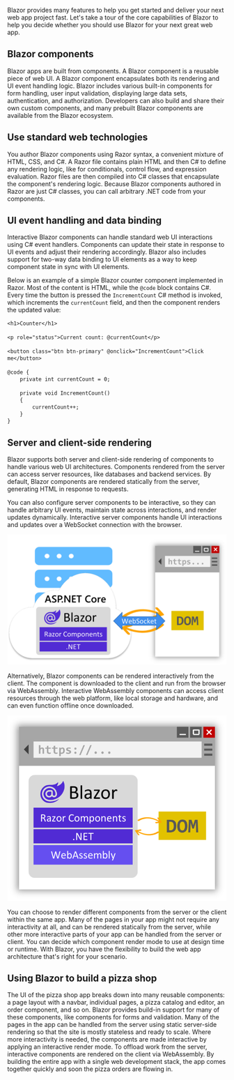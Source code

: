 Blazor provides many features to help you get started and deliver your next web app project fast. Let's take a tour of the core capabilities of Blazor to help you decide whether you should use Blazor for your next great web app.

## Blazor components

Blazor apps are built from components. A Blazor component is a reusable piece of web UI. A Blazor component encapsulates both its rendering and UI event handling logic. Blazor includes various built-in components for form handling, user input validation, displaying large data sets, authentication, and authorization. Developers can also build and share their own custom components, and many prebuilt Blazor components are available from the Blazor ecosystem.

## Use standard web technologies

You author Blazor components using Razor syntax, a convenient mixture of HTML, CSS, and C#. A Razor file contains plain HTML and then C# to define any rendering logic, like for conditionals, control flow, and expression evaluation. Razor files are then compiled into C# classes that encapsulate the component's rendering logic. Because Blazor components authored in Razor are just C# classes, you can call arbitrary .NET code from your components.

## UI event handling and data binding

Interactive Blazor components can handle standard web UI interactions using C# event handlers. Components can update their state in response to UI events and adjust their rendering accordingly. Blazor also includes support for two-way data binding to UI elements as a way to keep component state in sync with UI elements.

Below is an example of a simple Blazor counter component implemented in Razor. Most of the content is HTML, while the `@code` block contains C#. Every time the button is pressed the `IncrementCount` C# method is invoked, which increments the `currentCount` field, and then the component renders the updated value:

```razor
<h1>Counter</h1>

<p role="status">Current count: @currentCount</p>

<button class="btn btn-primary" @onclick="IncrementCount">Click me</button>

@code {
    private int currentCount = 0;

    private void IncrementCount()
    {
        currentCount++;
    }
}
```

## Server and client-side rendering

Blazor supports both server and client-side rendering of components to handle various web UI architectures. Components rendered from the server can access server resources, like databases and backend services. By default, Blazor components are rendered statically from the server, generating HTML in response to requests.

You can also configure server components to be interactive, so they can handle arbitrary UI events, maintain state across interactions, and render updates dynamically. Interactive server components handle UI interactions and updates over a WebSocket connection with the browser.

![Diagram of Blazor interactive server rendering.](../media/interactive-server.png)

Alternatively, Blazor components can be rendered interactively from the client. The component is downloaded to the client and run from the browser via WebAssembly. Interactive WebAssembly components can access client resources through the web platform, like local storage and hardware, and can even function offline once downloaded.

![Diagram of Blazor interactive WebAssembly rendering.](../media/interactive-wasm.png)

You can choose to render different components from the server or the client within the same app. Many of the pages in your app might not require any interactivity at all, and can be rendered statically from the server, while other more interactive parts of your app can be handled from the server or client. You can decide which component render mode to use at design time or runtime. With Blazor, you have the flexibility to build the web app architecture that's right for your scenario.

## Using Blazor to build a pizza shop

The UI of the pizza shop app breaks down into many reusable components: a page layout with a navbar, individual pages, a pizza catalog and editor, an order component, and so on. Blazor provides build-in support for many of these components, like components for forms and validation. Many of the pages in the app can be handled from the server using static server-side rendering so that the site is mostly stateless and ready to scale. Where more interactivity is needed, the components are made interactive by applying an interactive render mode. To offload work from the server, interactive components are rendered on the client via WebAssembly. By building the entire app with a single web development stack, the app comes together quickly and soon the pizza orders are flowing in.
